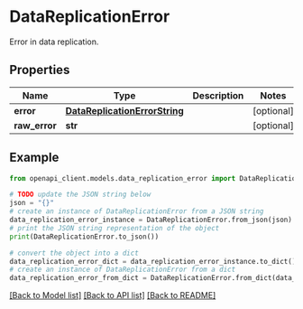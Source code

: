 # DataReplicationError

Error in data replication.

## Properties

Name | Type | Description | Notes
------------ | ------------- | ------------- | -------------
**error** | [**DataReplicationErrorString**](DataReplicationErrorString.md) |  | [optional] 
**raw_error** | **str** |  | [optional] 

## Example

```python
from openapi_client.models.data_replication_error import DataReplicationError

# TODO update the JSON string below
json = "{}"
# create an instance of DataReplicationError from a JSON string
data_replication_error_instance = DataReplicationError.from_json(json)
# print the JSON string representation of the object
print(DataReplicationError.to_json())

# convert the object into a dict
data_replication_error_dict = data_replication_error_instance.to_dict()
# create an instance of DataReplicationError from a dict
data_replication_error_from_dict = DataReplicationError.from_dict(data_replication_error_dict)
```
[[Back to Model list]](../README.md#documentation-for-models) [[Back to API list]](../README.md#documentation-for-api-endpoints) [[Back to README]](../README.md)


